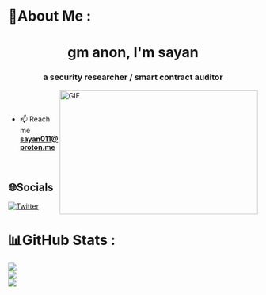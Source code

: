 # 💫About Me :



<h1 align="center">gm anon, I'm sayan</h1>
<h3 align="center">a security researcher / smart contract auditor</h3>

<img align="right" alt="GIF" src="https://data.whicdn.com/images/148199786/original.gif" width="400px" height="250"  />

<br>
<br> 



- 📫 Reach me **sayan011@proton.me**


<br/>  


## 🌐Socials
[![Twitter](https://img.shields.io/badge/Twitter-%231DA1F2.svg?logo=Twitter&logoColor=white)](https://twitter.com/sayan_011) 



# 📊GitHub Stats :
![](https://github-readme-stats.vercel.app/api?username=sayan011&theme=radical&hide_border=false&include_all_commits=false&count_private=false)<br/>
![](https://github-readme-streak-stats.herokuapp.com/?user=sayan011&theme=radical&hide_border=false)<br/>
![](https://github-readme-stats.vercel.app/api/top-langs/?username=sayan011&theme=radical&hide_border=false&include_all_commits=false&count_private=false&layout=compact)






